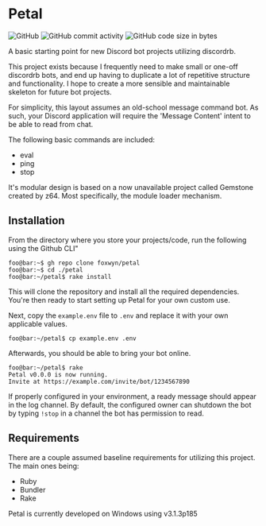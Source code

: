 # Petal
![GitHub](https://img.shields.io/github/license/foxwyn/petal)
![GitHub commit activity](https://img.shields.io/github/commit-activity/m/foxwyn/petal)
![GitHub code size in bytes](https://img.shields.io/github/languages/code-size/foxwyn/petal)

 A basic starting point for new Discord bot projects utilizing discordrb.

 This project exists because I frequently need to make small or one-off discordrb bots, and end up having to duplicate a lot of repetitive structure and functionality. I hope to create a more sensible and maintainable skeleton for future bot projects.

 For simplicity, this layout assumes an old-school message command bot. As such, your Discord application will require the 'Message Content' intent to be able to read from chat.

 The following basic commands are included:
 - eval
 - ping
 - stop

 It's modular design is based on a now unavailable project called Gemstone created by z64. Most specifically, the module loader mechanism.

## Installation
 From the directory where you store your projects/code, run the following using the Github CLI"
 
 ```console
 foo@bar:~$ gh repo clone foxwyn/petal
 foo@bar:~$ cd ./petal
 foo@bar:~/petal$ rake install
 ```

This will clone the repository and install all the required dependencies. You're then ready to start setting up Petal for your own custom use.

Next, copy the `example.env` file to `.env` and replace it with your own applicable values.

```console
foo@bar:~/petal$ cp example.env .env
```

Afterwards, you should be able to bring your bot online.

```console
foo@bar:~/petal$ rake
Petal v0.0.0 is now running.
Invite at https://example.com/invite/bot/1234567890
```

If properly configured in your environment, a ready message should appear in the log channel. By default, the configured owner can shutdown the bot by typing `!stop` in a channel the bot has permission to read.

## Requirements
 There are a couple assumed baseline requirements for utilizing this project. The main ones being:
 - Ruby
 - Bundler
 - Rake

 Petal is currently developed on Windows using v3.1.3p185